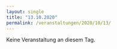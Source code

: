 ```yaml
---
layout: single
title: "13.10.2020"
permalink: /veranstaltungen/2020/10/13/
---
```


Keine Veranstaltung an diesem Tag.
